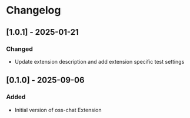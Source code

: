 # Changelog

## [1.0.1] - 2025-01-21
### Changed
- Update extension description and add extension specific test settings


## [0.1.0] - 2025-09-06

### Added

- Initial version of oss-chat Extension
